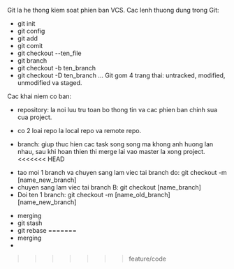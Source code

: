 Git la he thong kiem soat phien ban VCS.
Cac lenh thuong dung trong Git:
- git init
- git config
- git add
- git comit
- git checkout --ten_file
- git branch
- git checkout -b ten_branch
- git checkout -D ten_branch
...
Git gom 4 trang thai: untracked, modified, unmodified va staged.

Cac khai niem co ban:
- repository: la noi luu tru toan bo thong tin va cac phien ban chinh sua cua project.
+ co 2 loai repo la local repo va remote repo.
- branch: giup thuc hien cac task song song ma khong anh huong lan nhau, sau khi hoan thien thi merge lai vao master la xong project.
<<<<<<< HEAD
+ tao moi 1 branch va chuyen sang lam viec tai branch do: 
         git checkout -m [name_new_branch]
+ chuyen sang lam viec tai branch B:
         git checkout [name_branch]
+ Doi ten 1 branch:
         git checkout -m [name_old_branch] [name_new_branch]
- merging
- git stash
- git rebase
=======
- merging
-
>>>>>>> feature/code
